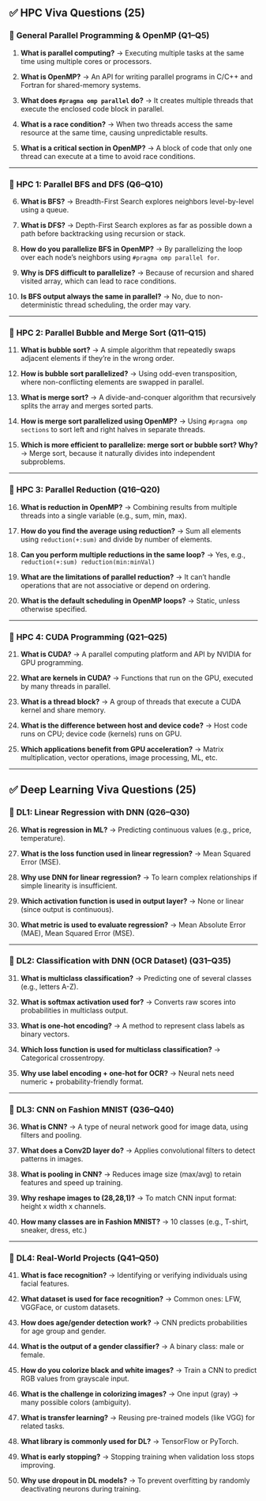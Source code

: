 ## ✅ **HPC Viva Questions (25)**

### 🔹 **General Parallel Programming & OpenMP (Q1–Q5)**

1. **What is parallel computing?**
   → Executing multiple tasks at the same time using multiple cores or processors.

2. **What is OpenMP?**
   → An API for writing parallel programs in C/C++ and Fortran for shared-memory systems.

3. **What does `#pragma omp parallel` do?**
   → It creates multiple threads that execute the enclosed code block in parallel.

4. **What is a race condition?**
   → When two threads access the same resource at the same time, causing unpredictable results.

5. **What is a critical section in OpenMP?**
   → A block of code that only one thread can execute at a time to avoid race conditions.

---

### 🔹 **HPC 1: Parallel BFS and DFS (Q6–Q10)**

6. **What is BFS?**
   → Breadth-First Search explores neighbors level-by-level using a queue.

7. **What is DFS?**
   → Depth-First Search explores as far as possible down a path before backtracking using recursion or stack.

8. **How do you parallelize BFS in OpenMP?**
   → By parallelizing the loop over each node’s neighbors using `#pragma omp parallel for`.

9. **Why is DFS difficult to parallelize?**
   → Because of recursion and shared visited array, which can lead to race conditions.

10. **Is BFS output always the same in parallel?**
    → No, due to non-deterministic thread scheduling, the order may vary.

---

### 🔹 **HPC 2: Parallel Bubble and Merge Sort (Q11–Q15)**

11. **What is bubble sort?**
    → A simple algorithm that repeatedly swaps adjacent elements if they’re in the wrong order.

12. **How is bubble sort parallelized?**
    → Using odd-even transposition, where non-conflicting elements are swapped in parallel.

13. **What is merge sort?**
    → A divide-and-conquer algorithm that recursively splits the array and merges sorted parts.

14. **How is merge sort parallelized using OpenMP?**
    → Using `#pragma omp sections` to sort left and right halves in separate threads.

15. **Which is more efficient to parallelize: merge sort or bubble sort? Why?**
    → Merge sort, because it naturally divides into independent subproblems.

---

### 🔹 **HPC 3: Parallel Reduction (Q16–Q20)**

16. **What is reduction in OpenMP?**
    → Combining results from multiple threads into a single variable (e.g., sum, min, max).

17. **How do you find the average using reduction?**
    → Sum all elements using `reduction(+:sum)` and divide by number of elements.

18. **Can you perform multiple reductions in the same loop?**
    → Yes, e.g., `reduction(+:sum) reduction(min:minVal)`

19. **What are the limitations of parallel reduction?**
    → It can’t handle operations that are not associative or depend on ordering.

20. **What is the default scheduling in OpenMP loops?**
    → Static, unless otherwise specified.

---

### 🔹 **HPC 4: CUDA Programming (Q21–Q25)**

21. **What is CUDA?**
    → A parallel computing platform and API by NVIDIA for GPU programming.

22. **What are kernels in CUDA?**
    → Functions that run on the GPU, executed by many threads in parallel.

23. **What is a thread block?**
    → A group of threads that execute a CUDA kernel and share memory.

24. **What is the difference between host and device code?**
    → Host code runs on CPU; device code (kernels) runs on GPU.

25. **Which applications benefit from GPU acceleration?**
    → Matrix multiplication, vector operations, image processing, ML, etc.

---

## ✅ **Deep Learning Viva Questions (25)**

### 🔹 **DL1: Linear Regression with DNN (Q26–Q30)**

26. **What is regression in ML?**
    → Predicting continuous values (e.g., price, temperature).

27. **What is the loss function used in linear regression?**
    → Mean Squared Error (MSE).

28. **Why use DNN for linear regression?**
    → To learn complex relationships if simple linearity is insufficient.

29. **Which activation function is used in output layer?**
    → None or linear (since output is continuous).

30. **What metric is used to evaluate regression?**
    → Mean Absolute Error (MAE), Mean Squared Error (MSE).

---

### 🔹 **DL2: Classification with DNN (OCR Dataset) (Q31–Q35)**

31. **What is multiclass classification?**
    → Predicting one of several classes (e.g., letters A-Z).

32. **What is softmax activation used for?**
    → Converts raw scores into probabilities in multiclass output.

33. **What is one-hot encoding?**
    → A method to represent class labels as binary vectors.

34. **Which loss function is used for multiclass classification?**
    → Categorical crossentropy.

35. **Why use label encoding + one-hot for OCR?**
    → Neural nets need numeric + probability-friendly format.

---

### 🔹 **DL3: CNN on Fashion MNIST (Q36–Q40)**

36. **What is CNN?**
    → A type of neural network good for image data, using filters and pooling.

37. **What does a Conv2D layer do?**
    → Applies convolutional filters to detect patterns in images.

38. **What is pooling in CNN?**
    → Reduces image size (max/avg) to retain features and speed up training.

39. **Why reshape images to (28,28,1)?**
    → To match CNN input format: height x width x channels.

40. **How many classes are in Fashion MNIST?**
    → 10 classes (e.g., T-shirt, sneaker, dress, etc.)

---

### 🔹 **DL4: Real-World Projects (Q41–Q50)**

41. **What is face recognition?**
    → Identifying or verifying individuals using facial features.

42. **What dataset is used for face recognition?**
    → Common ones: LFW, VGGFace, or custom datasets.

43. **How does age/gender detection work?**
    → CNN predicts probabilities for age group and gender.

44. **What is the output of a gender classifier?**
    → A binary class: male or female.

45. **How do you colorize black and white images?**
    → Train a CNN to predict RGB values from grayscale input.

46. **What is the challenge in colorizing images?**
    → One input (gray) → many possible colors (ambiguity).

47. **What is transfer learning?**
    → Reusing pre-trained models (like VGG) for related tasks.

48. **What library is commonly used for DL?**
    → TensorFlow or PyTorch.

49. **What is early stopping?**
    → Stopping training when validation loss stops improving.

50. **Why use dropout in DL models?**
    → To prevent overfitting by randomly deactivating neurons during training.
